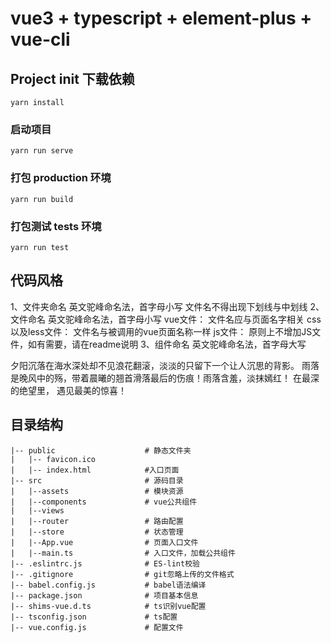 # vue3 + typescript + element-plus + vue-cli

## Project init 下载依赖
```
yarn install
```

### 启动项目
```
yarn run serve
```

### 打包 production 环境
```
yarn run build
```

### 打包测试 tests 环境
```
yarn run test
```

## 代码风格
1、文件夹命名
    英文驼峰命名法，首字母小写
    文件名不得出现下划线与中划线
2、文件命名
    英文驼峰命名法，首字母小写
    vue文件：
        文件名应与页面名字相关
    css以及less文件：
        文件名与被调用的vue页面名称一样
    js文件：
        原则上不增加JS文件，如有需要，请在readme说明
3、组件命名
    英文驼峰命名法，首字母大写

夕阳沉落在海水深处却不见浪花翻滚，淡淡的只留下一个让人沉思的背影。
雨落是晚风中的殇，带着晨曦的翘首滑落最后的伤痕！雨落含羞，淡抹嫣红！
    在最深的绝望里，
    遇见最美的惊喜！

## 目录结构
```
|-- public                    # 静态文件夹                                   
|   |-- favicon.ico                
|   |-- index.html            #入口页面
|-- src                       # 源码目录         
|   |--assets                 # 模块资源
|   |--components             # vue公共组件
|   |--views                         
|   |--router                 # 路由配置
|   |--store                  # 状态管理
|   |--App.vue                # 页面入口文件
|   |--main.ts                # 入口文件，加载公共组件
|-- .eslintrc.js              # ES-lint校验                   
|-- .gitignore                # git忽略上传的文件格式   
|-- babel.config.js           # babel语法编译                        
|-- package.json              # 项目基本信息 
|-- shims-vue.d.ts            # ts识别vue配置
|-- tsconfig.json             # ts配置
|-- vue.config.js             # 配置文件 
```

